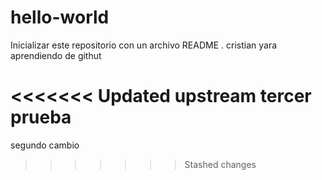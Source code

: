 # hello-world
Inicializar este repositorio con un archivo README .
cristian yara aprendiendo de githut


<<<<<<< Updated upstream
tercer prueba
=======
segundo cambio
>>>>>>> Stashed changes
